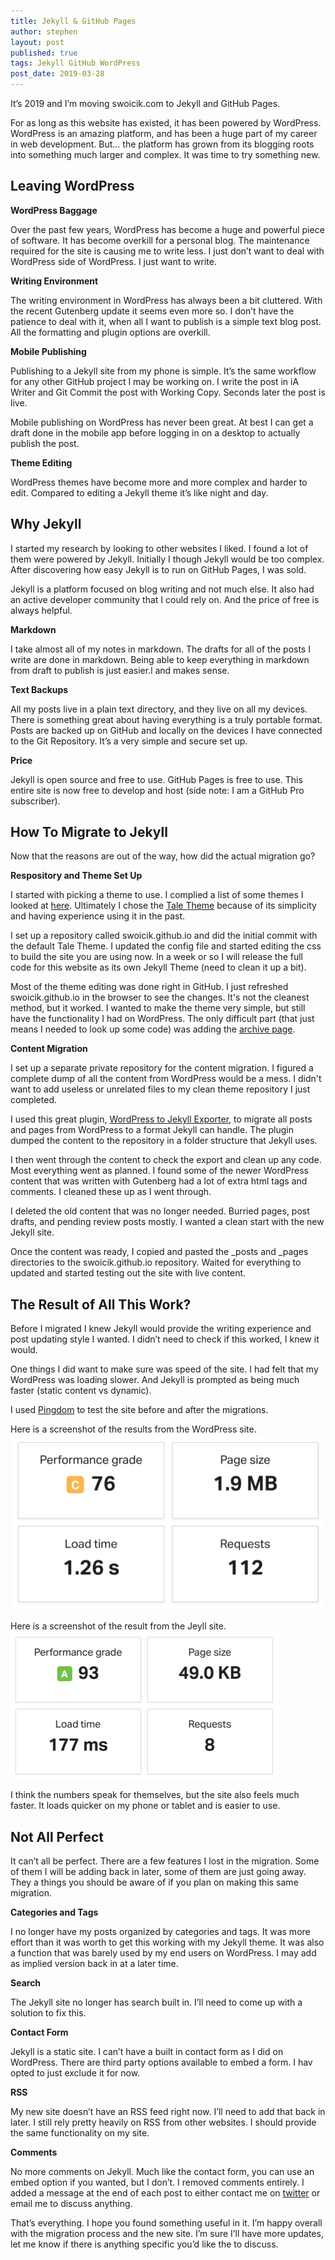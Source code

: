 ```yaml
---
title: Jekyll & GitHub Pages
author: stephen
layout: post
published: true
tags: Jekyll GitHub WordPress
post_date: 2019-03-28
---
```

It’s 2019 and I’m moving swoicik.com to Jekyll and GitHub Pages. 

For as long as this website has existed, it has been powered by WordPress. WordPress is an amazing platform, and has been a huge part of my career in web development. But... the platform has grown from its blogging roots into something much larger and complex. It was time to try something new. 

## Leaving WordPress  

**WordPress Baggage**

Over the past few years, WordPress has become a huge and powerful piece of software. It has become overkill for a personal blog. The maintenance required for the site is causing me to write less. I just don’t want to deal with WordPress side of WordPress. I just want to write. 

**Writing Environment**

The writing environment in WordPress has always been a bit cluttered. With the recent Gutenberg update it seems even more so. I don’t have the patience to deal with it, when all I want to publish is a simple text blog post. All the formatting and plugin options are overkill. 

**Mobile Publishing**

Publishing to a Jekyll site from my phone is simple. It’s the same workflow for any other GitHub project I may be working on. I write the post in iA Writer and Git Commit the post with Working Copy. Seconds later the post is live. 

Mobile publishing on WordPress has never been great. At best I can get a draft done in the mobile app before logging in on a desktop to actually publish the post. 

**Theme Editing**

WordPress themes have become more and more complex and harder to edit. Compared to editing a Jekyll theme it’s like night and day. 

## Why Jekyll 

I started my research by looking to other websites I liked. I found a lot of them were powered by Jekyll. Initially I though Jekyll would be too complex. After discovering how easy Jekyll is to run on GitHub Pages, I was sold. 

Jekyll is a platform focused on blog writing and not much else. It also had an active developer community that I could rely on. And the price of free is always helpful. 

**Markdown**

I take almost all of my notes in markdown. The drafts for all of the posts I write are done in markdown. Being able to keep everything in markdown from draft to publish is just easier.l and makes sense. 

**Text Backups**

All my posts live in a plain text directory, and they live on all my devices. There is something great about having everything is a truly portable format. Posts are backed up on GitHub and locally on the devices I have connected to the Git Repository. It’s a very simple and secure set up. 

**Price**

Jekyll is open source and free to use. GitHub Pages is free to use. This entire site is now free to develop and host (side note: I am a GitHub Pro subscriber). 

## How To Migrate to Jekyll 

Now that the reasons are out of the way, how did the actual migration go?

**Respository and Theme Set Up**

I started with picking a theme to use. I complied a list of some themes I looked at [here](https://github.com/swoicik/Jekyll-Resources). Ultimately I chose the [Tale Theme](https://github.com/chesterhow/tale) because of its simplicity and having experience using it in the past.  

I set up a repository called swoicik.github.io and did the initial commit with the default Tale Theme. I updated the config file and started editing the css to build the site you are using now. In a week or so I will release the full code for this website as its own Jekyll Theme (need to clean it up a bit). 

Most of the theme editing was done right in GitHub. I just refreshed swoicik.github.io in the browser to see the changes. It's not the cleanest method, but it worked. I wanted to make the theme very simple, but still have the functionality I had on WordPress. The only difficult part (that just means I needed to look up some code) was adding the [archive page](/archive). 

**Content Migration**

I set up a separate private repository for the content migration. I figured a complete dump of all the content from WordPress would be a mess. I didn't want to add useless or unrelated files to my clean theme repository I just completed. 

I used this great plugin, [WordPress to Jekyll Exporter](https://github.com/benbalter/wordpress-to-jekyll-exporter), to migrate all posts and pages from WordPress to a format Jekyll can handle. The plugin dumped the content to the repository in a folder structure that Jekyll uses.

I then went through the content to check the export and clean up any code. Most everything went as planned. I found some of the newer WordPress content that was written with Gutenberg had a lot of extra html tags and comments. I cleaned these up as I went through. 

I deleted the old content that was no longer needed. Burried pages, post drafts, and pending review posts mostly. I wanted a clean start with the new Jekyll site.

Once the content was ready, I copied and pasted the _posts and _pages directories to the swoicik.github.io repository. Waited for everything to updated and started testing out the site with live content. 

## The Result of All This Work? 

Before I migrated I knew Jekyll would provide the writing experience and post updating style I wanted. I didn’t need to check if this worked, I knew it would. 

One things I did want to make sure was speed of the site. I had felt that my WordPress was loading slower. And Jekyll is prompted as being much faster (static content vs dynamic). 

I used [Pingdom](https://tools.pingdom.com) to test the site before and after the migrations. 

Here is a screenshot of the results from the WordPress site. 
![WordPress Speed Test](/assets/img/wordpress-speed-test.png)

Here is a screenshot of the result from the Jeyll site. 
![Jekyll Speed Test](/assets/img/jekyll-speed-test.png)

I think the numbers speak for themselves, but the site also feels much faster. It loads quicker on my phone or tablet and is easier to use. 

## Not All Perfect

It can’t all be perfect. There are a few features I lost in the migration. Some of them I will be adding back in later, some of them are just going away. They a things you should be aware of if you plan on making this same migration. 

**Categories and Tags**

I no longer have my posts organized by categories and tags. It was more effort than it was worth to get this working with my Jekyll theme. It was also a function that was barely used by my end users on WordPress. I may add as implied version back in at a later time. 

**Search**

The Jekyll site no longer has search built in. I’ll need to come up with a solution to fix this. 

**Contact Form**

Jekyll is a static site. I can’t have a built in contact form as I did on WordPress. There are third party options available to embed a form. I hav opted to just exclude it for now. 

**RSS**

My new site doesn’t have an RSS feed right now. I’ll need to add that back in later. I still rely pretty heavily on RSS from other websites. I should provide the same functionality on my site. 

**Comments**

No more comments on Jekyll. Much like the contact form, you can use an embed option if you wanted, but I don’t. I removed comments entirely. I added a message at the end of each post to either contact me on [twitter](https://twitter.com/swoicik) or email me to discuss anything. 

That’s everything. I hope you found something useful in it. I’m happy overall with the migration process and the new site. I’m sure I’ll have more updates, let me know if there is anything specific you’d like the to discuss. 



